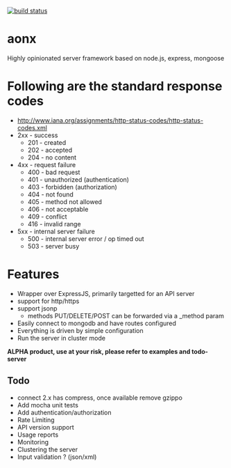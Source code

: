 [![build status](https://secure.travis-ci.org/truepattern/aonx.png)](http://travis-ci.org/truepattern/aonx)
# aonx
Highly opinionated server framework based on node.js, express, mongoose

# Following are the standard response codes
  * http://www.iana.org/assignments/http-status-codes/http-status-codes.xml
  * 2xx - success
    * 201 - created
    * 202 - accepted
    * 204 - no content
  * 4xx - request failure
    * 400 - bad request
    * 401 - unauthorized (authentication)
    * 403 - forbidden (authorization)
    * 404 - not found
    * 405 - method not allowed
    * 406 - not acceptable
    * 409 - conflict 
    * 416 - invalid range
  * 5xx - internal server failure
    * 500 - internal server error / op timed out
    * 503 - server busy

# Features
  * Wrapper over ExpressJS, primarily targetted for an API server
  * support for http/https
  * support jsonp
    * methods PUT/DELETE/POST can be forwarded via a _method param
  * Easily connect to mongodb and have routes configured 
  * Everything is driven by simple configuration
  * Run the server in cluster mode

**ALPHA product, use at your risk, please refer to examples and todo-server**

## Todo
  * connect 2.x has compress, once available remove gzippo
  * Add mocha unit tests
  * Add authentication/authorization
  * Rate Limiting
  * API version support 
  * Usage reports
  * Monitoring
  * Clustering the server
  * Input validation ? (json/xml)
